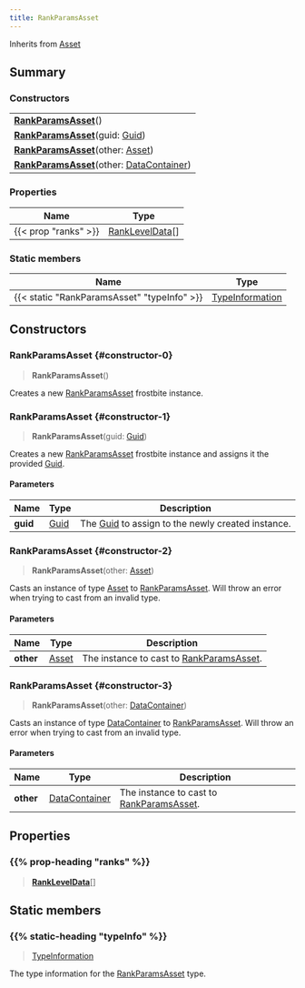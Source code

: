```yaml
---
title: RankParamsAsset
---
```


Inherits from 
[Asset](/vext/ref/fb/asset)

## Summary
### Constructors
| |
| ----------- |
| **[RankParamsAsset](#constructor-0)**() |
| **[RankParamsAsset](#constructor-1)**(guid: [Guid](/vext/ref/shared/class/guid)) |
| **[RankParamsAsset](#constructor-2)**(other: [Asset](/vext/ref/fb/asset)) |
| **[RankParamsAsset](#constructor-3)**(other: [DataContainer](/vext/ref/shared/class/datacontainer)) |

### Properties
| Name | Type |
| ---- | ---- |
| {{< prop "ranks" >}} | [RankLevelData](/vext/ref/fb/rankleveldata)[] |

### Static members
| Name | Type |
| ---- | ---- |
| {{< static "RankParamsAsset" "typeInfo" >}} | [TypeInformation](/vext/ref/shared/class/typeinformation) |

## Constructors
### RankParamsAsset {#constructor-0}
> **RankParamsAsset**()

Creates a new [RankParamsAsset](/vext/ref/fb/rankparamsasset) frostbite instance.

### RankParamsAsset {#constructor-1}
> **RankParamsAsset**(guid: [Guid](/vext/ref/shared/class/guid))

Creates a new [RankParamsAsset](/vext/ref/fb/rankparamsasset) frostbite instance and assigns it the provided [Guid](/vext/ref/shared/class/guid).

#### Parameters
| Name | Type | Description |
| ---- | ---- | ----------- |
| **guid** | [Guid](/vext/ref/shared/class/guid) | The [Guid](/vext/ref/shared/class/guid) to assign to the newly created instance. |

### RankParamsAsset {#constructor-2}
> **RankParamsAsset**(other: [Asset](/vext/ref/fb/asset))

Casts an instance of type [Asset](/vext/ref/fb/asset) to [RankParamsAsset](/vext/ref/fb/rankparamsasset). Will throw an error when trying to cast from an invalid type.

#### Parameters
| Name | Type | Description |
| ---- | ---- | ----------- |
| **other** | [Asset](/vext/ref/fb/asset) | The instance to cast to [RankParamsAsset](/vext/ref/fb/rankparamsasset). |

### RankParamsAsset {#constructor-3}
> **RankParamsAsset**(other: [DataContainer](/vext/ref/shared/class/datacontainer))

Casts an instance of type [DataContainer](/vext/ref/shared/class/datacontainer) to [RankParamsAsset](/vext/ref/fb/rankparamsasset). Will throw an error when trying to cast from an invalid type.

#### Parameters
| Name | Type | Description |
| ---- | ---- | ----------- |
| **other** | [DataContainer](/vext/ref/shared/class/datacontainer) | The instance to cast to [RankParamsAsset](/vext/ref/fb/rankparamsasset). |

## Properties
### {{% prop-heading "ranks" %}}
> **[RankLevelData](/vext/ref/fb/rankleveldata)**[]

## Static members
### {{% static-heading "typeInfo" %}}
> [TypeInformation](/vext/ref/shared/class/typeinformation)

The type information for the [RankParamsAsset](/vext/ref/fb/rankparamsasset) type.

